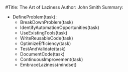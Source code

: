 #Title: The Art of Laziness
Author: John Smith
Summary:
- DefineProblem(task):
    - BreakDownProblem(task)
    - IdentifyAutomationOpportunities(task)
    - UseExistingTools(task)
    - WriteReusableCode(task)
    - OptimizeEfficiency(task)
    - TestAndValidate(task)
    - DocumentCode(task)
    - ContinuousImprovement(task)
    - EmbraceLaziness(mindset)
